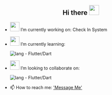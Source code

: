 <h2 align="Center">  Hi there <img src="https://user-images.githubusercontent.com/31988724/130261151-752ea87e-3adc-4788-a126-2a183d9a8ca9.gif" width="32"> </h3>

  
- <img src="https://media.giphy.com/media/WUlplcMpOCEmTGBtBW/giphy.gif" width="30"> I’m currently working on: Check In System 

<!--  [![Website - sadra.at]([https://img.shields.io/badge/Website-sadra.at-important?logo=php&logoColor=lightblue](https://img.shields.io/badge/Website-ConnectorApp-important?logo=flutter&logoColor=lightblue))]()
     ![Visibility - Private](https://img.shields.io/badge/Visibility-Private-red)<br>
     [![Website - sadra.at](https://img.shields.io/badge/App-CheckInOut-important?logo=php&logoColor=lightblue)](https://SADRA.AT)
     ![Visibility - Private](https://img.shields.io/badge/Visibility-Private-red)
    -->
    
      
- <img src="https://user-images.githubusercontent.com/31988724/130283762-77d956e9-87fa-42cb-a96c-61d2cb1b0dc5.png" width="30">  I’m currently learning:

     ![lang - Flutter/Dart](https://img.shields.io/badge/lang-Flutter%2FDart-2ea44f?logo=flutter&logoColor=blue)

- <img src="https://user-images.githubusercontent.com/31988724/130284278-c776bd2e-4d31-444a-a6c5-704bcdbf7eee.gif" width="30">  I’m looking to collaborate on:

     ![lang - Flutter/Dart](https://img.shields.io/badge/Project-Flutter-2ea44f?logo=flutter&logoColor=blue)

- 📫 How to reach me: ['Message Me'](https://sadra.at/c)
  <!---
<h2 align="Center"  width="55%"> </h3>

![Sadra's GitHub stats](https://github-readme-stats.vercel.app/api?username=Arti-Sadra&hide=contribs&count_private=true&show_icons=true&show_owner=true&hide_border=true)


<h2 align="Center"  width="55%"> </h3>

![Top Langs](https://github-readme-stats.vercel.app/api/top-langs/?username=arti-sadra&hide=shell,batchfile,css,objective-c&langs_count=8&layout=compact&hide_border=true)

--->
  <!---
<h2 align="Center"  width="55%"> </h3>

<div align="right">
![visitors](https://visitor-badge.laobi.icu/badge?page_id=arti-sadra.arti-sadra)
 
</div>
  

- 👋 Hi, I’m @Arti-Sadra
- 👀 I’m interested in ...
- 🌱 I’m currently learning ...
- 💞️ I’m looking to collaborate on ...
- 📫 How to reach me ...


Arti-Sadra/Arti-Sadra is a ✨ special ✨ repository because its `README.md` (this file) appears on your GitHub profile.
You can click the Preview link to take a look at your changes.
--->
